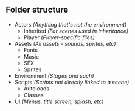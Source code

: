  ## Folder structure
 
- Actors *(Anything that's not the environment)*
  - Inherited *(For scenes used in inheritance)*
  - Player *(Player-specific files)*
- Assets *(All assets - sounds, sprites, etc)*
  - Fonts
  - Music
  - SFX
  - Sprites
- Environment *(Stages and such)*
- Scripts *(Scripts not directly linked to a scene)*
  - Autoloads
  - Classes
- UI *(Menus, title screen, splash, etc)*
